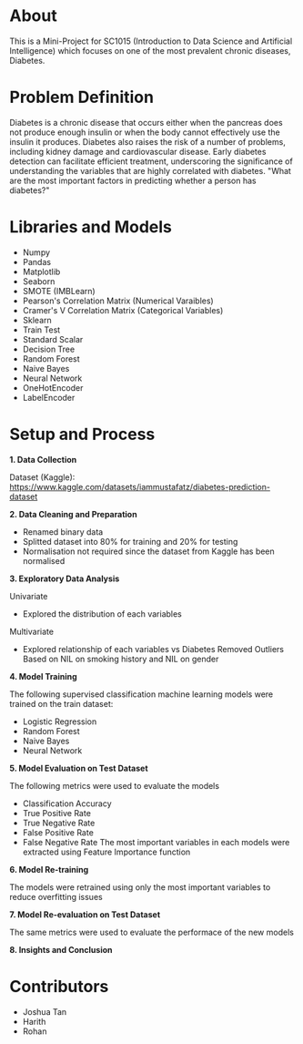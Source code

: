 # About
This is a Mini-Project for SC1015 (Introduction to Data Science and Artificial Intelligence) which focuses on one of the most prevalent chronic diseases, Diabetes. 

# Problem Definition
Diabetes is a chronic disease that occurs either when the pancreas does not produce enough insulin or when the body cannot effectively use the insulin it produces. Diabetes also raises the risk of a number of problems, including kidney damage and cardiovascular disease. Early diabetes detection can facilitate efficient treatment, underscoring the significance of understanding the variables that are highly correlated with diabetes.
"What are the most important factors in predicting whether a person has diabetes?"

# Libraries and Models
* Numpy
* Pandas
* Matplotlib
* Seaborn
* SMOTE (IMBLearn)
* Pearson's Correlation Matrix (Numerical Varaibles)
* Cramer's V Correlation Matrix (Categorical Variables)
* Sklearn
* Train Test
* Standard Scalar
* Decision Tree
* Random Forest
* Naive Bayes
* Neural Network
* OneHotEncoder
* LabelEncoder

# Setup and Process
**1. Data Collection**
   
Dataset (Kaggle): https://www.kaggle.com/datasets/iammustafatz/diabetes-prediction-dataset

**2. Data Cleaning and Preparation**
* Renamed binary data
* Splitted dataset into 80% for training and 20% for testing
* Normalisation not required since the dataset from Kaggle has been normalised
  
**3. Exploratory Data Analysis**
  
Univariate
* Explored the distribution of each variables

Multivariate
* Explored relationship of each variables vs Diabetes
Removed Outliers Based on NIL on smoking history and NIL on gender

**4. Model Training**
   
The following supervised classification machine learning models were trained on the train dataset:
* Logistic Regression
* Random Forest
* Naive Bayes
* Neural Network

**5. Model Evaluation on Test Dataset**
   
The following metrics were used to evaluate the models
* Classification Accuracy
* True Positive Rate
* True Negative Rate
* False Positive Rate
* False Negative Rate
The most important variables in each models were extracted using Feature Importance function

**6. Model Re-training**
   
The models were retrained using only the most important variables to reduce overfitting issues

**7. Model Re-evaluation on Test Dataset**
   
The same metrics were used to evaluate the performace of the new models

**8. Insights and Conclusion**

# Contributors
* Joshua Tan
* Harith
* Rohan
